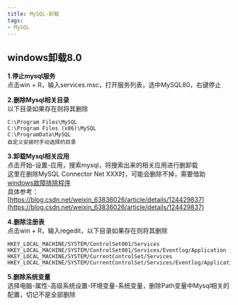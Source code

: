 ```yaml
---
title: MySQL-卸载
tags:
- MySQL
---
```

## windows卸载8.0
**1.停止mysql服务**  
点击win + R，输入services.msc，打开服务列表，选中MySQL80，右键停止  

**2.删除Mysql相关目录**  
以下目录如果存在则将其删除  

```
C:\Program Files\MySQL  
C:\Program Files (x86)\MySQL  
C:\ProgramData\MySQL  
自定义安装时手动选择的目录  
```

**3.卸载Mysql相关应用**  
点击开始-设置-应用，搜索mysql，将搜索出来的相关应用进行删卸载  
这里在删除MySQL Connector Net XXX时，可能会删除不掉，需要借助[windows故障排除程序](https://support.microsoft.com/en-us/topic/fix-problems-that-block-programs-from-being-installed-or-removed-cca7d1b6-65a9-3d98-426b-e9f927e1eb4d)  
具体参考：[https://blog.csdn.net/weixin_63836026/article/details/124429837](https://blog.csdn.net/weixin_63836026/article/details/124429837)  

**4.删除注册表**  
点击win + R，输入regedit，以下目录如果存在则将其删除

```
HKEY_LOCAL_MACHINE/SYSTEM/ControlSet001/Services
HKEY_LOCAL_MACHINE/SYSTEM/ControlSet001/Services/Eventlog/Application
HKEY_LOCAL_MACHINE/SYSTEM/CurrentControlSet/Services
HKEY_LOCAL_MACHINE/SYSTEM/CurrentControlSet/Services/Eventlog/Application
```

**5.删除系统变量**  
选择电脑-属性-高级系统设置-环境变量-系统变量，删除Path变量中Mysql相关的配置，切记不是全部删除   